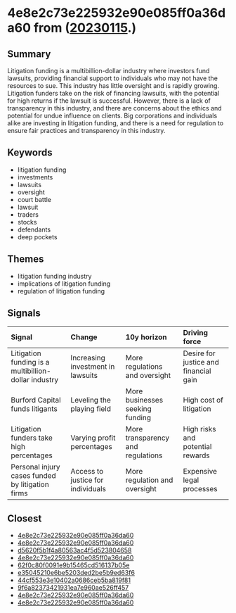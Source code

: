# 4e8e2c73e225932e90e085ff0a36da60 from ([20230115](https://kghosh.substack.com/p/20230115).)

## Summary

Litigation funding is a multibillion-dollar industry where investors fund lawsuits, providing financial support to individuals who may not have the resources to sue. This industry has little oversight and is rapidly growing. Litigation funders take on the risk of financing lawsuits, with the potential for high returns if the lawsuit is successful. However, there is a lack of transparency in this industry, and there are concerns about the ethics and potential for undue influence on clients. Big corporations and individuals alike are investing in litigation funding, and there is a need for regulation to ensure fair practices and transparency in this industry.

## Keywords

* litigation funding
* investments
* lawsuits
* oversight
* court battle
* lawsuit
* traders
* stocks
* defendants
* deep pockets

## Themes

* litigation funding industry
* implications of litigation funding
* regulation of litigation funding

## Signals

| Signal                                               | Change                            | 10y horizon                       | Driving force                         |
|:-----------------------------------------------------|:----------------------------------|:----------------------------------|:--------------------------------------|
| Litigation funding is a multibillion-dollar industry | Increasing investment in lawsuits | More regulations and oversight    | Desire for justice and financial gain |
| Burford Capital funds litigants                      | Leveling the playing field        | More businesses seeking funding   | High cost of litigation               |
| Litigation funders take high percentages             | Varying profit percentages        | More transparency and regulations | High risks and potential rewards      |
| Personal injury cases funded by litigation firms     | Access to justice for individuals | More regulation and oversight     | Expensive legal processes             |

## Closest

* [4e8e2c73e225932e90e085ff0a36da60](4e8e2c73e225932e90e085ff0a36da60)
* [4e8e2c73e225932e90e085ff0a36da60](4e8e2c73e225932e90e085ff0a36da60)
* [d5620f5b1f4a80563ac4f5d523804658](d5620f5b1f4a80563ac4f5d523804658)
* [4e8e2c73e225932e90e085ff0a36da60](4e8e2c73e225932e90e085ff0a36da60)
* [62f0c80f0091e9b15465cd516137b05e](62f0c80f0091e9b15465cd516137b05e)
* [e35045210e6be5203ded2be5b9ed63f6](e35045210e6be5203ded2be5b9ed63f6)
* [44cf553e3e10402a0686ceb5ba819f81](44cf553e3e10402a0686ceb5ba819f81)
* [9f6a82373421931ea7e960ae526ff457](9f6a82373421931ea7e960ae526ff457)
* [4e8e2c73e225932e90e085ff0a36da60](4e8e2c73e225932e90e085ff0a36da60)
* [4e8e2c73e225932e90e085ff0a36da60](4e8e2c73e225932e90e085ff0a36da60)